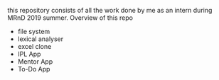 this repository consists of all the work done by me as an intern during MRnD 2019 summer.
Overview of this repo
 - file system
 - lexical analyser
 - excel clone
 - IPL App
 - Mentor App
 - To-Do App
